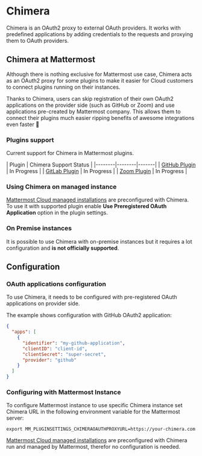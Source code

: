 # Chimera

Chimera is an OAuth2 proxy to external OAuth providers. 
It works with predefined applications by adding credentials to the requests and proxying them to OAuth providers.


## Chimera at Mattermost

Although there is nothing exclusive for Mattermost use case, Chimera acts as an OAuth2 proxy for some plugins to make it easier for Cloud customers to connect plugins running on their instances.

Thanks to Chimera, users can skip registration of their own OAuth2 applications on the provider side (such as GitHub or Zoom) and use applications pre-created by Mattermost company. This allows them to connect their plugins much easier ripping benefits of awesome integrations even faster :rocket:

### Plugins support

Current support for Chimera in Mattermost plugins.

| Plugin | Chimera Support Status |
|--------|--------|-------|
| [GitHub Plugin](https://github.com/mattermost/mattermost-plugin-github) | In Progress |
| [GitLab Plugin](https://github.com/mattermost/mattermost-plugin-gitlab) | In Progress |
| [Zoom Plugin](https://github.com/mattermost/mattermost-plugin-zoom) | In Progress |

### Using Chimera on managed instance

[Mattermost Cloud managed installations](https://mattermost.com/pricing-cloud/) are preconfigured with Chimera. To use it with supported plugin enable **Use Preregistered OAuth Application** option in the plugin settings.


### On Premise instances

It is possible to use Chimera with on-premise instances but it requires a lot configuration and **is not officially supported**.


## Configuration

### OAuth applications configuration

To use Chimera, it needs to be configured with pre-registered OAuth applications on provider side.

The example shows configuration with GitHub OAuth2 application:
```json
{
  "apps": [
    {
      "identifier": "my-github-application",
      "clientID": "client-id",
      "clientSecret": "super-secret",
      "provider": "github"
    }
  ]
}
```

### Configuring with Mattermost Instance

To configure Mattermost instance to use specific Chimera instance set Chimera URL in the following environment variable for the Mattermost server:
```
export MM_PLUGINSETTINGS_CHIMERAOAUTHPROXYURL=https://your-chimera.com
```

[Mattermost Cloud managed installations](https://mattermost.com/pricing-cloud/) are preconfigured with Chimera run and managed by Mattermost, therefor no configuration is needed.
